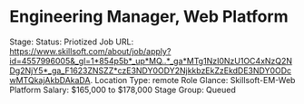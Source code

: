 # Engineering Manager, Web Platform

Stage: Status: Priotized
Job URL: https://www.skillsoft.com/about/job/apply?id=4557996005&_gl=1*854p5b*_up*MQ..*_ga*MTg1NzI0NzU1OC4xNzQ2NDg2NjY5*_ga_F1623ZNSZZ*czE3NDY0ODY2NjkkbzEkZzEkdDE3NDY0ODcwMTQkajAkbDAkaDA.
Location Type: remote
Role Glance: Skillsoft-EM-Web Platform
Salary: $165,000 to $178,000
Stage Group: Queued